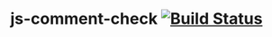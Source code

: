 # js-comment-check [![Build Status][travis-badge]][travis]

[travis-badge]: https://travis-ci.org/eush77/js-comment-check.svg
[travis]: https://travis-ci.org/eush77/js-comment-check
